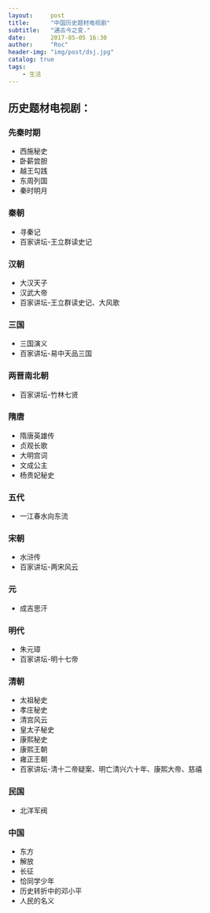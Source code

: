 ```yaml
---
layout:     post
title:      "中国历史题材电视剧"
subtitle:   "通古今之变."
date:       2017-05-05 16:30
author:     "Roc"
header-img: "img/post/dsj.jpg"
catalog: true
tags:
    - 生活
---
```



## 历史题材电视剧：

### 先秦时期

* 西施秘史
* 卧薪尝胆
* 越王勾践
* 东周列国
* 秦时明月

### 秦朝
* 寻秦记
* 百家讲坛-王立群读史记

### 汉朝
* 大汉天子
* 汉武大帝
* 百家讲坛-王立群读史记、大风歌

### 三国
* 三国演义
* 百家讲坛-易中天品三国

### 两晋南北朝
* 百家讲坛-竹林七贤

### 隋唐
* 隋唐英雄传
* 贞观长歌
* 大明宫词
* 文成公主
* 杨贵妃秘史

### 五代
* 一江春水向东流

### 宋朝
* 水浒传
* 百家讲坛-两宋风云

### 元
* 成吉思汗

### 明代
* 朱元璋
* 百家讲坛-明十七帝

### 清朝
* 太祖秘史
* 孝庄秘史
* 清宫风云
* 皇太子秘史
* 康熙秘史
* 康熙王朝
* 雍正王朝
* 百家讲坛-清十二帝疑案、明亡清兴六十年、康熙大帝、慈禧

### 民国
* 北洋军阀

### 中国
* 东方
* 解放
* 长征
* 恰同学少年
* 历史转折中的邓小平
* 人民的名义
